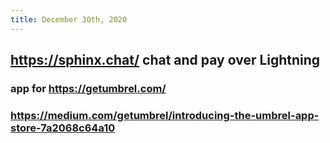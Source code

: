 ```yaml
---
title: December 30th, 2020
---
```


## https://sphinx.chat/ chat and pay over Lightning
### app for https://getumbrel.com/

### https://medium.com/getumbrel/introducing-the-umbrel-app-store-7a2068c64a10
